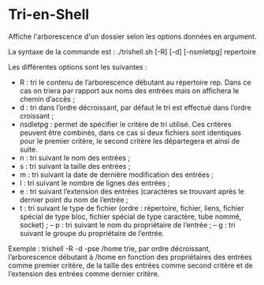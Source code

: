 # Tri-en-Shell
Affiche l'arborescence d'un dossier selon les options données en argument.

La syntaxe de la commande est : ./trishell.sh [-R] [-d] [-nsmletpg] repertoire

Les différentes options sont les suivantes :
- R : tri le contenu de l’arborescence débutant au répertoire rep. Dans ce cas on triera par rapport aux
noms des entrées mais on affichera le chemin d’accès ;
- d : tri dans l’ordre décroissant, par défaut le tri est effectué dans l’ordre croissant ;
- nsdletpg : permet de spécifier le critère de tri utilisé. Ces critères peuvent être combinés, dans ce cas si
deux fichiers sont identiques pour le premier critère, le second critère les départegera et ainsi de suite.
- n : tri suivant le nom des entrées ;
- s : tri suivant la taille des entrées ;
- m : tri suivant la date de dernière modification des entrées ;
- l : tri suivant le nombre de lignes des entrées ;
- e : tri suivant l’extension des entrées (caractères se trouvant après le dernier point du nom de l’entrée ;
- t : tri suivant le type de fichier (ordre : répertoire, fichier, liens, fichier spécial de type bloc, fichier
spécial de type caractère, tube nommé, socket) ;
– p : tri suivant le nom du propriétaire de l’entrée ;
– g : tri suivant le groupe du propriétaire de l’entrée.

Exemple : trishell -R -d -pse /home trie, par ordre décroissant, l’arborescence débutant à /home en fonction
des propriétaires des entrées comme premier critère, de la taille des entrées comme second critère et de l’extension
des entrées comme dernier critère.
